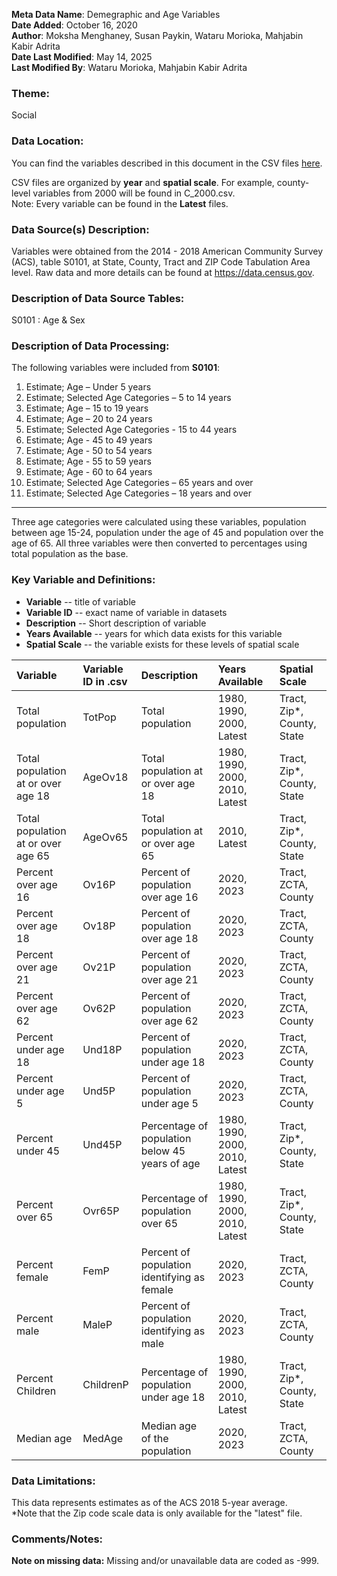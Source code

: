 **Meta Data Name**: Demegraphic and Age Variables  
**Date Added**: October 16, 2020  
**Author**: Moksha Menghaney, Susan Paykin, Wataru Morioka, Mahjabin Kabir Adrita   
**Date Last Modified**: May 14, 2025      
**Last Modified By**: Wataru Morioka, Mahjabin Kabir Adrita

### Theme: 
Social 

### Data Location: 
You can find the variables described in this document in the CSV files [here](../full_tables).  

CSV files are organized by **year** and **spatial scale**. For example, county-level variables from 2000 will be found in C_2000.csv.  
Note: Every variable can be found in the **Latest** files.

### Data Source(s) Description:  
Variables were obtained from the 2014 - 2018 American Community Survey (ACS), table S0101, at State, County, Tract and ZIP Code Tabulation Area level. Raw data and more details can be found at https://data.census.gov.

### Description of Data Source Tables:
S0101 : Age & Sex

### Description of Data Processing: 
The following variables were included from **S0101**:
  1.	Estimate; Age – Under 5 years
  2.	Estimate; Selected Age Categories – 5 to 14 years
  3.	Estimate; Age – 15 to 19 years 
  4.	Estimate; Age – 20 to 24 years 
  5.	Estimate; Selected Age Categories - 15 to 44 years
  6.	Estimate; Age - 45 to 49 years
  7.	Estimate; Age - 50 to 54 years
  8.	Estimate; Age - 55 to 59 years
  9.	Estimate; Age - 60 to 64 years
  10.	Estimate; Selected Age Categories – 65 years and over
  11.	Estimate; Selected Age Categories – 18 years and over

----------
Three age categories were calculated using these variables, population between age 15-24, population under the age of 45 and population over the age of 65. 
All three variables were then converted to percentages using total population as the base.

### Key Variable and Definitions:

- **Variable** -- title of variable
- **Variable ID** -- exact name of variable in datasets
- **Description** -- Short description of variable
- **Years Available** -- years for which data exists for this variable
- **Spatial Scale** -- the variable exists for these levels of spatial scale

| Variable                         | Variable ID in .csv | Description                                         | Years Available                  | Spatial Scale                  |
|:--------------------------------|:--------------------|:----------------------------------------------------|:----------------------------------|:-------------------------------|
| Total population                | TotPop              | Total population                                    | 1980, 1990, 2000, Latest          | Tract, Zip*, County, State     |
| Total population at or over age 18 | AgeOv18          | Total population at or over age 18                  | 1980, 1990, 2000, 2010, Latest    | Tract, Zip*, County, State     |
| Total population at or over age 65 | AgeOv65          | Total population at or over age 65                  | 2010, Latest                      | Tract, Zip*, County, State     |
| Percent over age 16            | Ov16P               | Percent of population over age 16                   | 2020, 2023                        | Tract, ZCTA, County            |
| Percent over age 18            | Ov18P               | Percent of population over age 18                   | 2020, 2023                        | Tract, ZCTA, County            |
| Percent over age 21            | Ov21P               | Percent of population over age 21                   | 2020, 2023                        | Tract, ZCTA, County            |
| Percent over age 62            | Ov62P               | Percent of population over age 62                   | 2020, 2023                        | Tract, ZCTA, County            |
| Percent under age 18           | Und18P              | Percent of population under age 18                  | 2020, 2023                        | Tract, ZCTA, County            |
| Percent under age 5            | Und5P               | Percent of population under age 5                   | 2020, 2023                        | Tract, ZCTA, County            |
| Percent  under 45          | Und45P              | Percentage of population below 45 years of age      | 1980, 1990, 2000, 2010, Latest    | Tract, Zip*, County, State     |
| Percent  over 65           | Ovr65P              | Percentage of population over 65                    | 1980, 1990, 2000, 2010, Latest    | Tract, Zip*, County, State     |
| Percent female       | FemP                | Percent of population identifying as female         | 2020, 2023                        | Tract, ZCTA, County            |
| Percent male         | MaleP               | Percent of population identifying as male           | 2020, 2023                        | Tract, ZCTA, County            |
| Percent  Children          | ChildrenP           | Percentage of population under age 18               | 1980, 1990, 2000, 2010, Latest    | Tract, Zip*, County, State     |
| Median age                     | MedAge              | Median age of the population                        | 2020, 2023                        | Tract, ZCTA, County            |




### Data Limitations:
This data represents estimates as of the ACS 2018 5-year average.  
*Note that the Zip code scale data is only available for the "latest" file.

### Comments/Notes:
**Note on missing data:** Missing and/or unavailable data are coded as -999. 
